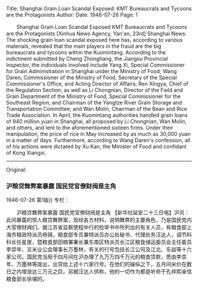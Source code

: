 Title: Shanghai Grain Loan Scandal Exposed: KMT Bureaucrats and Tycoons are the Protagonists
Author:
Date: 1946-07-26
Page: 1

　　Shanghai Grain Loan Scandal Exposed
    KMT Bureaucrats and Tycoons are the Protagonists
    [Xinhua News Agency, Yan'an, 23rd] Shanghai News: The shocking grain loan scandal exposed here has, according to various materials, revealed that the main players in the fraud are the big bureaucrats and tycoons within the Kuomintang. According to the indictment submitted by Cheng Zhonghang, the Jiangsu Provincial Inspector, the individuals involved include Yang Xi, Special Commissioner for Grain Administration in Shanghai under the Ministry of Food; Wang Daren, Commissioner of the Ministry of Food, Secretary of the Special Commissioner's Office, and Acting Director of Affairs; Ren Xingya, Chief of the Regulation Section; as well as Li Chongnian, Director of the Field and Grain Department of the Ministry of Food, Special Commissioner for the Southeast Region, and Chairman of the Yangtze River Grain Storage and Transportation Committee; and Wan Molin, Chairman of the Bean and Rice Trade Association. In April, the Kuomintang authorities handled grain loans of 940 million yuan in Shanghai, all proposed by Li Chongnian, Wan Molin, and others, and lent to the aforementioned sixteen firms. Under their manipulation, the price of rice in May increased by as much as 30,000 yuan in a matter of days. Furthermore, according to Wang Daren's confession, all of his actions were dictated by Xu Kan, the Minister of Food and confidant of Kong Xiangxi.



<hr /> 

Original: 


### 沪粮贷舞弊案暴露  国民党官僚财阀是主角

1946-07-26
第1版()
专栏：

　　沪粮贷舞弊案暴露
    国民党官僚财阀是主角
    【新华社延安二十三日电】沪讯：此间暴露的惊人粮贷舞弊案，现经各方材料，说明舞弊的主要角色，乃是国民党内大官僚财阀们。据江苏省监察使程中行的检举书中所列出的有关人员，有粮食部上海市粮政特派员杨锡，粮食部专员兼特派员办公处秘书、代理处务汪达人，调节科科长任星崖，暨粮食部田粮署署长兼东南区特派员长江区粮食储运委员会主任委员李崇年、豆米业公会理事长万墨林，有关的行号包括长江公司及江北、东益等十六家公司。国民党当局于四月间在沪办理了九万万四千万元的粮食贷款，悉由李崇年、万墨林等提出，出贷给上述十六家行号。在他们的操纵之下，五月间米价在数日之内增涨达三万元之巨。另据汪达人供称，他的一切作为都是听命于孔祥熙亲信粮食部长徐堪的。
